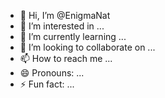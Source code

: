 - 👋 Hi, I’m @EnigmaNat
- 👀 I’m interested in ...
- 🌱 I’m currently learning ...
- 💞️ I’m looking to collaborate on ...
- 📫 How to reach me ...
- 😄 Pronouns: ...
- ⚡ Fun fact: ...

<!---
EnigmaNat/EnigmaNat is a ✨ special ✨ repository because its `README.md` (this file) appears on your GitHub profile.
You can click the Preview link to take a look at your changes.
--->
